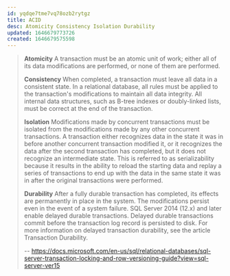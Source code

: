 ```yaml
---
id: yqdqe7tme7vq78ozb2rytgz
title: ACID
desc: Atomicity Consistency Isolation Durability
updated: 1646679773726
created: 1646679575598
---
```


> **Atomicity**
> A transaction must be an atomic unit of work; either all of its data modifications are performed, or none of them are performed.
>
> **Consistency**
> When completed, a transaction must leave all data in a consistent state.
> In a relational database, all rules must be applied to the transaction's modifications to maintain all data integrity.
> All internal data structures, such as B-tree indexes or doubly-linked lists, must be correct at the end of the transaction.
>
> **Isolation**
> Modifications made by concurrent transactions must be isolated from the modifications made by any other concurrent transactions.
> A transaction either recognizes data in the state it was in before another concurrent transaction modified it, or it recognizes the data after the second transaction has completed, but it does not recognize an intermediate state.
> This is referred to as serializability because it results in the ability to reload the starting data and replay a series of transactions to end up with the data in the same state it was in after the original transactions were performed.
>
> **Durability**
> After a fully durable transaction has completed, its effects are permanently in place in the system.
> The modifications persist even in the event of a system failure.
> SQL Server 2014 (12.x) and later enable delayed durable transactions.
> Delayed durable transactions commit before the transaction log record is persisted to disk.
> For more information on delayed transaction durability, see the article Transaction Durability.
>
> -- <https://docs.microsoft.com/en-us/sql/relational-databases/sql-server-transaction-locking-and-row-versioning-guide?view=sql-server-ver15>
